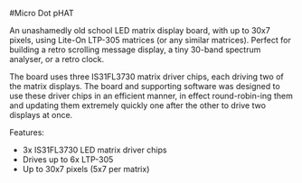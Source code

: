 <!--
---
name: Micro Dot pHAT
class: board
type: display, led
formfactor: pHAT
manufacturer: Pimoroni
description: An LED matrix display board for the Raspberry Pi
url: http://blog.pimoroni.com/micro-dot-phat/
github: https://github.com/pimoroni/microdot-phat
buy: https://shop.pimoroni.com/products/microdot-phat
image: 'microdot-phat.png'
pincount: 40
eeprom: no
power: 5v
pin:
  '3':
    mode: i2c
  '5':
    mode: i2c
i2c:
  '0x63':
    name: LED matrix 1-2
    device: IS31FL3730
  '0x62':
    name: LED matrix 3-4
    device: IS31FL3730
  '0x61':
    name: LED matrix 5-6
    device: IS31FL3730
-->
#Micro Dot pHAT

An unashamedly old school LED matrix display board, with up to 30x7 pixels, using Lite-On LTP-305 matrices (or any similar matrices). Perfect for building a retro scrolling message display, a tiny 30-band spectrum analyser, or a retro clock.

The board uses three IS31FL3730 matrix driver chips, each driving two of the matrix displays. The board and supporting software was designed to use these driver chips in an efficient manner, in effect round-robin-ing them and updating them extremely quickly one after the other to drive two displays at once.

Features:

* 3x IS31FL3730 LED matrix driver chips
* Drives up to 6x LTP-305
* Up to 30x7 pixels (5x7 per matrix)